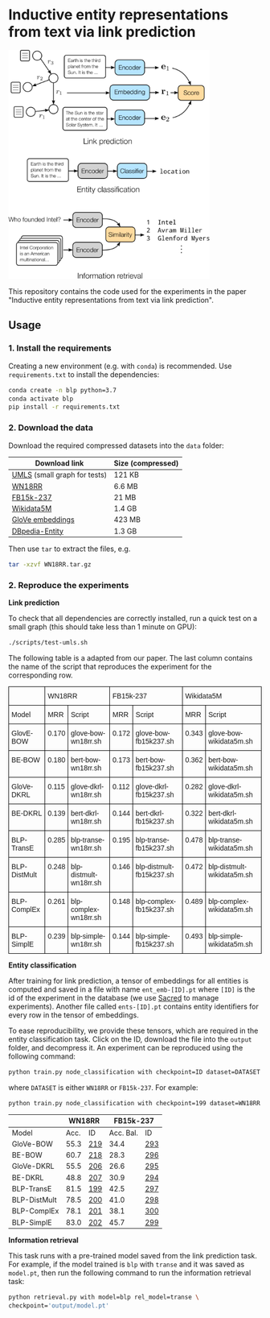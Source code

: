 # Inductive entity representations from text via link prediction

<img src="fig.png" width="400" />



This repository contains the code used for the experiments in the paper "Inductive entity representations from text via link prediction".

## Usage

### 1. Install the requirements

Creating a new environment (e.g. with `conda`) is recommended. Use `requirements.txt` to install the dependencies:

```sh
conda create -n blp python=3.7
conda activate blp
pip install -r requirements.txt
```

### 2. Download the data

Download the required compressed datasets into the `data` folder:

| Download link                                                | Size (compressed) |
| ------------------------------------------------------------ | ----------------- |
| [UMLS](https://surfdrive.surf.nl/files/index.php/s/NvuKQuBetmOUe1b/download) (small graph for tests) | 121 KB            |
| [WN18RR](https://surfdrive.surf.nl/files/index.php/s/N1c8VRH0I6jTJuN/download) | 6.6 MB            |
| [FB15k-237](https://surfdrive.surf.nl/files/index.php/s/rGqLTDXRFLPJYg7/download) | 21 MB             |
| [Wikidata5M](https://surfdrive.surf.nl/files/index.php/s/TEE96zweMxsoGmR/download) | 1.4 GB            |
| [GloVe embeddings](https://surfdrive.surf.nl/files/index.php/s/zAHCIBc6PAb3NXi/download) | 423 MB            |
| [DBpedia-Entity](https://surfdrive.surf.nl/files/index.php/s/BOD7SoDTchVO9ed/download) | 1.3 GB            |

Then use `tar` to extract the files, e.g.

```sh
tar -xzvf WN18RR.tar.gz
```

### 2. Reproduce the experiments

**Link prediction**

To check that all dependencies are correctly installed, run a quick test on a small graph (this should take less than 1 minute on GPU):

```sh
./scripts/test-umls.sh
```

The following table is a adapted from our paper. The last column contains the name of the script that reproduces the experiment for the corresponding row.

<style type="text/css">
.tg  {border-collapse:collapse;border-spacing:0;}
.tg td{border-color:black;border-style:solid;border-width:1px;font-family:Arial, sans-serif;font-size:14px;
  overflow:hidden;padding:10px 5px;word-break:normal;}
.tg th{border-color:black;border-style:solid;border-width:1px;font-family:Arial, sans-serif;font-size:14px;
  font-weight:normal;overflow:hidden;padding:10px 5px;word-break:normal;}
.tg .tg-0lax{text-align:left;vertical-align:top}
</style>
<table class="tg">
<thead>
  <tr>
    <th class="tg-0lax"></th>
    <th class="tg-0lax" colspan="2">WN18RR</th>
    <th class="tg-0lax" colspan="2">FB15k-237</th>
    <th class="tg-0lax" colspan="2">Wikidata5M</th>
  </tr>
</thead>
<tbody>
  <tr>
    <td class="tg-0lax">Model</td>
    <td class="tg-0lax">MRR</td>
    <td class="tg-0lax">Script</td>
    <td class="tg-0lax">MRR</td>
    <td class="tg-0lax">Script</td>
    <td class="tg-0lax">MRR</td>
    <td class="tg-0lax">Script</td>
  </tr>
  <tr>
    <td class="tg-0lax">GlovE-BOW</td>
    <td class="tg-0lax">0.170</td>
    <td class="tg-0lax">glove-bow-wn18rr.sh</td>
    <td class="tg-0lax">0.172</td>
    <td class="tg-0lax"><span style="font-weight:400;font-style:normal">glove-bow-fb15k237.sh</span></td>
    <td class="tg-0lax"><span style="font-weight:400;font-style:normal">0.343</span></td>
    <td class="tg-0lax"><span style="font-weight:400;font-style:normal">glove-bow-wikidata5m.sh</span></td>
  </tr>
  <tr>
    <td class="tg-0lax">BE-BOW</td>
    <td class="tg-0lax">0.180</td>
    <td class="tg-0lax">bert-bow-wn18rr.sh</td>
    <td class="tg-0lax">0.173</td>
    <td class="tg-0lax"><span style="font-weight:400;font-style:normal">bert-bow-fb15k237.sh</span></td>
    <td class="tg-0lax">0.362</td>
    <td class="tg-0lax"><span style="font-weight:400;font-style:normal">bert-bow-wikidata5m.sh</span></td>
  </tr>
  <tr>
    <td class="tg-0lax">GloVe-DKRL</td>
    <td class="tg-0lax">0.115</td>
    <td class="tg-0lax">glove-dkrl-wn18rr.sh</td>
    <td class="tg-0lax">0.112</td>
    <td class="tg-0lax"><span style="font-weight:400;font-style:normal">glove-dkrl-fb15k237.sh</span></td>
    <td class="tg-0lax">0.282</td>
    <td class="tg-0lax"><span style="font-weight:400;font-style:normal">glove-dkrl-wikidata5m.sh</span></td>
  </tr>
  <tr>
    <td class="tg-0lax">BE-DKRL</td>
    <td class="tg-0lax">0.139</td>
    <td class="tg-0lax">bert-dkrl-wn18rr.sh</td>
    <td class="tg-0lax">0.144</td>
    <td class="tg-0lax"><span style="font-weight:400;font-style:normal">bert-dkrl-fb15k237.sh</span></td>
    <td class="tg-0lax">0.322</td>
    <td class="tg-0lax"><span style="font-weight:400;font-style:normal">bert-dkrl-wikidata5m.sh</span></td>
  </tr>
  <tr>
    <td class="tg-0lax">BLP-TransE</td>
    <td class="tg-0lax">0.285</td>
    <td class="tg-0lax">blp-transe-wn18rr.sh</td>
    <td class="tg-0lax">0.195</td>
    <td class="tg-0lax"><span style="font-weight:400;font-style:normal">blp-transe-fb15k237.sh</span></td>
    <td class="tg-0lax">0.478</td>
    <td class="tg-0lax"><span style="font-weight:400;font-style:normal">blp-transe-wikidata5m.sh</span></td>
  </tr>
  <tr>
    <td class="tg-0lax">BLP-DistMult</td>
    <td class="tg-0lax">0.248</td>
    <td class="tg-0lax"><span style="font-weight:400;font-style:normal">blp</span>-distmult-wn18rr.sh</td>
    <td class="tg-0lax">0.146</td>
    <td class="tg-0lax"><span style="font-weight:400;font-style:normal">blp-distmult-fb15k237.sh</span></td>
    <td class="tg-0lax">0.472</td>
    <td class="tg-0lax"><span style="font-weight:400;font-style:normal">blp-distmult-wikidata5m.sh</span></td>
  </tr>
  <tr>
    <td class="tg-0lax">BLP-ComplEx</td>
    <td class="tg-0lax">0.261</td>
    <td class="tg-0lax"><span style="font-weight:400;font-style:normal">blp</span>-complex-wn18rr.sh</td>
    <td class="tg-0lax">0.148</td>
    <td class="tg-0lax"><span style="font-weight:400;font-style:normal">blp-complex-fb15k237.sh</span></td>
    <td class="tg-0lax">0.489</td>
    <td class="tg-0lax"><span style="font-weight:400;font-style:normal">blp-complex-wikidata5m.sh</span></td>
  </tr>
  <tr>
    <td class="tg-0lax">BLP-SimplE</td>
    <td class="tg-0lax">0.239</td>
    <td class="tg-0lax"><span style="font-weight:400;font-style:normal">blp</span>-simple-wn18rr.sh</td>
    <td class="tg-0lax">0.144</td>
    <td class="tg-0lax"><span style="font-weight:400;font-style:normal">blp-simple-fb15k237.sh</span></td>
    <td class="tg-0lax">0.493</td>
    <td class="tg-0lax"><span style="font-weight:400;font-style:normal">blp-simple-wikidata5m.sh</span></td>
  </tr>
</tbody>
</table>



**Entity classification**

After training for link prediction, a tensor of embeddings for all entities is computed and saved in a file with name `ent_emb-[ID].pt` where `[ID]` is the id of the experiment in the database (we use [Sacred](https://sacred.readthedocs.io/en/stable/index.html) to manage experiments). Another file called `ents-[ID].pt` contains entity identifiers for every row in the tensor of embeddings.

To ease reproducibility, we provide these tensors, which are required in the entity classification task. Click on the ID, download the file into the `output` folder, and decompress it. An experiment can be reproduced using the following command:

```sh
python train.py node_classification with checkpoint=ID dataset=DATASET
```

where `DATASET` is either `WN18RR` or `FB15k-237`. For example:

```sh
python train.py node_classification with checkpoint=199 dataset=WN18RR
```


<table>
<thead>
  <tr>
    <th></th>
    <th colspan="2">WN18RR</th>
    <th colspan="2">FB15k-237</th>
  </tr>
</thead>
<tbody>
  <tr>
    <td>Model</td>
    <td>Acc.</td>
    <td>ID</td>
    <td>Acc. Bal.</td>
    <td>ID</td>
  </tr>
  <tr>
    <td>GloVe-BOW</td>
    <td>55.3</td>
    <td><a href="https://surfdrive.surf.nl/files/index.php/s/dAac2HSzTVOZXXF/download" target="_blank" rel="noopener noreferrer">219</a></td>
    <td>34.4</td>
    <td><a href="https://surfdrive.surf.nl/files/index.php/s/CmM3S3zFBeB2rIx/download" target="_blank" rel="noopener noreferrer">293</a></td>
  </tr>
  <tr>
    <td>BE-BOW</td>
    <td>60.7</td>
    <td><a href="https://surfdrive.surf.nl/files/index.php/s/3YQzViDa2xfskSt/download" target="_blank" rel="noopener noreferrer">218</a></td>
    <td>28.3</td>
    <td><a href="https://surfdrive.surf.nl/files/index.php/s/TGWmNq7MXlFPiQ0/download" target="_blank" rel="noopener noreferrer">296</a></td>
  </tr>
  <tr>
    <td>GloVe-DKRL</td>
    <td>55.5</td>
    <td><a href="https://surfdrive.surf.nl/files/index.php/s/tTs6x39SY4DxXV2/download" target="_blank" rel="noopener noreferrer">206</a></td>
    <td>26.6</td>
    <td><a href="https://surfdrive.surf.nl/files/index.php/s/bRrQiLl2ZVxfhDO/download" target="_blank" rel="noopener noreferrer">295</a></td>
  </tr>
  <tr>
    <td>BE-DKRL</td>
    <td>48.8</td>
    <td><a href="https://surfdrive.surf.nl/files/index.php/s/wwfU6lxnywxAeO2/download" target="_blank" rel="noopener noreferrer">207</a></td>
    <td>30.9</td>
    <td><a href="https://surfdrive.surf.nl/files/index.php/s/nRqY6dWS0ermX4X/download" target="_blank" rel="noopener noreferrer">294</a></td>
  </tr>
  <tr>
    <td>BLP-TransE</td>
    <td>81.5</td>
    <td><a href="https://surfdrive.surf.nl/files/index.php/s/SGYvIT2iuPqhett/download" target="_blank" rel="noopener noreferrer">199</a></td>
    <td>42.5</td>
    <td><a href="https://surfdrive.surf.nl/files/index.php/s/VpmltGpMHzUdbsw/download" target="_blank" rel="noopener noreferrer">297</a></td>
  </tr>
  <tr>
    <td>BLP-DistMult</td>
    <td>78.5</td>
    <td><a href="https://surfdrive.surf.nl/files/index.php/s/evFOoBufK6BQ69V/download" target="_blank" rel="noopener noreferrer">200</a></td>
    <td>41.0</td>
    <td><a href="https://surfdrive.surf.nl/files/index.php/s/lXrvINpxHTkmdup/download" target="_blank" rel="noopener noreferrer">298</a></td>
  </tr>
  <tr>
    <td>BLP-ComplEx</td>
    <td>78.1</td>
    <td><a href="https://surfdrive.surf.nl/files/index.php/s/MNMrI6dddeybgum/download" target="_blank" rel="noopener noreferrer">201</a></td>
    <td>38.1</td>
    <td><a href="https://surfdrive.surf.nl/files/index.php/s/MkDGfJXy1ANTBeQ/download" target="_blank" rel="noopener noreferrer">300</a></td>
  </tr>
  <tr>
    <td>BLP-SimplE</td>
    <td>83.0</td>
    <td><a href="https://surfdrive.surf.nl/files/index.php/s/n5sJIY4QZhzo3bU/download" target="_blank" rel="noopener noreferrer">202</a></td>
    <td>45.7</td>
    <td><a href="https://surfdrive.surf.nl/files/index.php/s/B7nuyaJw9F61dwP/download" target="_blank" rel="noopener noreferrer">299</a></td>
  </tr>
</tbody>
</table>


**Information retrieval**

This task runs with a pre-trained model saved from the link prediction task. For example, if the model trained is `blp` with `transe` and it was saved as `model.pt`, then run the following command to run the information retrieval task:

```sh
python retrieval.py with model=blp rel_model=transe \
checkpoint='output/model.pt'
```
